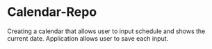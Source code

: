 # Calendar-Repo
Creating a calendar that allows user to input schedule and shows the current date. Application allows user to save each input. 